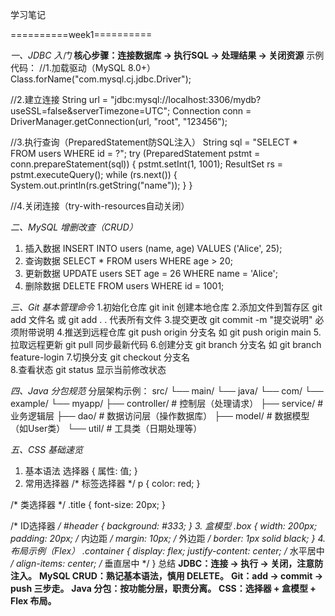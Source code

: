 学习笔记

==========week1==========

*一、JDBC 入门*
**核心步骤：连接数据库 → 执行SQL → 处理结果 → 关闭资源**
示例代码：
//1.加载驱动（MySQL 8.0+）
Class.forName("com.mysql.cj.jdbc.Driver");

//2.建立连接
String url = "jdbc:mysql://localhost:3306/mydb?useSSL=false&serverTimezone=UTC";
Connection conn = DriverManager.getConnection(url, "root", "123456");

//3.执行查询（PreparedStatement防SQL注入）
String sql = "SELECT * FROM users WHERE id = ?";
try (PreparedStatement pstmt = conn.prepareStatement(sql)) {
    pstmt.setInt(1, 1001);
    ResultSet rs = pstmt.executeQuery();
    while (rs.next()) {
        System.out.println(rs.getString("name"));
    }
}

//4.关闭连接（try-with-resources自动关闭）

*二、MySQL 增删改查（CRUD）*
1. 插入数据
INSERT INTO users (name, age) VALUES ('Alice', 25);
2. 查询数据
SELECT * FROM users WHERE age > 20;
3. 更新数据
UPDATE users SET age = 26 WHERE name = 'Alice';
4. 删除数据
DELETE FROM users WHERE id = 1001;

*三、Git 基本管理命令*
1.初始化仓库	git init	创建本地仓库
2.添加文件到暂存区	git add 文件名 或 git add .	. 代表所有文件
3.提交更改	git commit -m "提交说明"	必须附带说明
4.推送到远程仓库	git push origin 分支名	如 git push origin main
5.拉取远程更新	git pull	同步最新代码
6.创建分支	git branch 分支名	如 git branch feature-login
7.切换分支	git checkout 分支名	
8.查看状态	git status	显示当前修改状态

*四、Java 分包规范*
分层架构示例：
src/
└── main/
    └── java/
        └── com/
            └── example/
                └── myapp/
                    ├── controller/  # 控制层（处理请求）
                    ├── service/     # 业务逻辑层
                    ├── dao/         # 数据访问层（操作数据库）
                    ├── model/       # 数据模型（如User类）
                    └── util/        # 工具类（日期处理等）

*五、CSS 基础速览*
1. 基本语法
选择器 {
    属性: 值;
}
2. 常用选择器
/* 标签选择器 */
p { color: red; }

/* 类选择器 */
.title { font-size: 20px; }

/* ID选择器 */
#header { background: #333; }
3. 盒模型
.box {
    width: 200px;
    padding: 20px;    /* 内边距 */
    margin: 10px;     /* 外边距 */
    border: 1px solid black;
}
4. 布局示例（Flex）
.container {
    display: flex;
    justify-content: center; /* 水平居中 */
    align-items: center;     /* 垂直居中 */
}
总结
**JDBC：连接 → 执行 → 关闭，注意防注入。**
**MySQL CRUD：熟记基本语法，慎用 DELETE。**
**Git：add → commit → push 三步走。**
**Java 分包：按功能分层，职责分离。**
**CSS：选择器 + 盒模型 + Flex 布局。**
